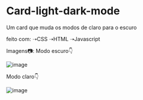 # Card-light-dark-mode

Um card que muda os modos de claro para o escuro

feito com: ➝CSS ➝HTML ➝Javascript

Imagens📷:
Modo escuro👇


![image](https://user-images.githubusercontent.com/98463307/221680843-f0738fcd-eee4-4622-b2e3-f9c8b81d8ff1.png)


Modo claro👇


![image](https://user-images.githubusercontent.com/98463307/221680922-0e435148-a438-4778-91e8-666b40ef39c8.png)
